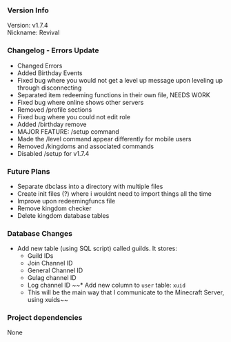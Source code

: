 ### Version Info
Version: v1.7.4  
Nickname: Revival 

### Changelog - Errors Update
* Changed Errors
* Added Birthday Events
* Fixed bug where you would not get a level up message upon leveling up through disconnecting
* Separated item redeeming functions in their own file, NEEDS WORK
* Fixed bug where online shows other servers
* Removed /profile sections
* Fixed bug where you could not edit role
* Added /birthday remove
* MAJOR FEATURE: /setup command
* Made the /level command appear differently for mobile users
* Removed /kingdoms and associated commands
* Disabled /setup for v1.7.4

### Future Plans
* Separate dbclass into a directory with multiple files
* Create init files (?) where i wouldnt need to import things all the time
* Improve upon redeemingfuncs file
* Remove kingdom checker
* Delete kingdom database tables

### Database Changes
* Add new table (using SQL script) called guilds. It stores: 
  * Guild IDs
  * Join Channel ID
  * General Channel ID
  * Gulag channel ID
  * Log channel ID
~~* Add new column to `user` table: `xuid`
  * This will be the main way that I communicate to the Minecraft Server, using xuids~~

### Project dependencies
None